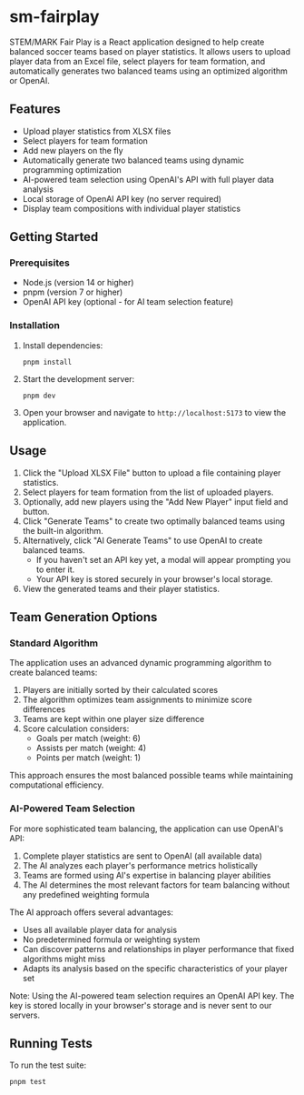 # sm-fairplay

STEM/MARK Fair Play is a React application designed to help create balanced soccer teams based on player statistics. It allows users to upload player data from an Excel file, select players for team formation, and automatically generates two balanced teams using an optimized algorithm or OpenAI.

## Features

- Upload player statistics from XLSX files
- Select players for team formation
- Add new players on the fly
- Automatically generate two balanced teams using dynamic programming optimization
- AI-powered team selection using OpenAI's API with full player data analysis
- Local storage of OpenAI API key (no server required)
- Display team compositions with individual player statistics

## Getting Started

### Prerequisites

- Node.js (version 14 or higher)
- pnpm (version 7 or higher)
- OpenAI API key (optional - for AI team selection feature)

### Installation

1. Install dependencies:

   ```
   pnpm install
   ```

2. Start the development server:

   ```
   pnpm dev
   ```

3. Open your browser and navigate to `http://localhost:5173` to view the application.

## Usage

1. Click the "Upload XLSX File" button to upload a file containing player statistics.
2. Select players for team formation from the list of uploaded players.
3. Optionally, add new players using the "Add New Player" input field and button.
4. Click "Generate Teams" to create two optimally balanced teams using the built-in algorithm.
5. Alternatively, click "AI Generate Teams" to use OpenAI to create balanced teams.
   - If you haven't set an API key yet, a modal will appear prompting you to enter it.
   - Your API key is stored securely in your browser's local storage.
6. View the generated teams and their player statistics.

## Team Generation Options

### Standard Algorithm

The application uses an advanced dynamic programming algorithm to create balanced teams:

1. Players are initially sorted by their calculated scores
2. The algorithm optimizes team assignments to minimize score differences
3. Teams are kept within one player size difference
4. Score calculation considers:
   - Goals per match (weight: 6)
   - Assists per match (weight: 4)
   - Points per match (weight: 1)

This approach ensures the most balanced possible teams while maintaining computational efficiency.

### AI-Powered Team Selection

For more sophisticated team balancing, the application can use OpenAI's API:

1. Complete player statistics are sent to OpenAI (all available data)
2. The AI analyzes each player's performance metrics holistically
3. Teams are formed using AI's expertise in balancing player abilities
4. The AI determines the most relevant factors for team balancing without any predefined weighting formula

The AI approach offers several advantages:

- Uses all available player data for analysis
- No predetermined formula or weighting system
- Can discover patterns and relationships in player performance that fixed algorithms might miss
- Adapts its analysis based on the specific characteristics of your player set

Note: Using the AI-powered team selection requires an OpenAI API key. The key is stored locally in your browser's storage and is never sent to our servers.

## Running Tests

To run the test suite:

```
pnpm test
```
